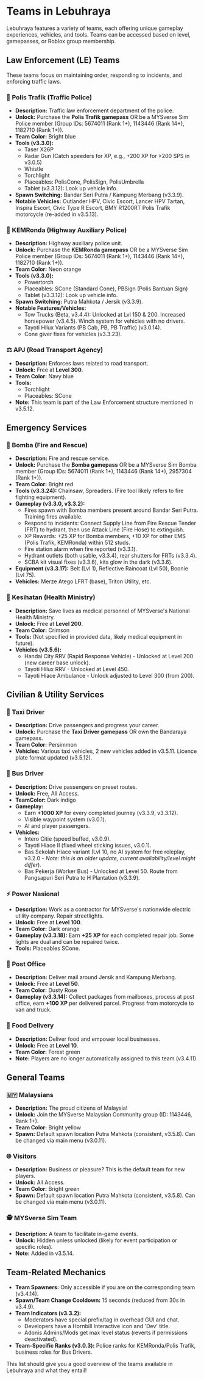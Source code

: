 # Teams in Lebuhraya

Lebuhraya features a variety of teams, each offering unique gameplay experiences, vehicles, and tools. Teams can be accessed based on level, gamepasses, or Roblox group membership.

## Law Enforcement (LE) Teams

These teams focus on maintaining order, responding to incidents, and enforcing traffic laws.

### 🚓 Polis Trafik (Traffic Police)

- **Description:** Traffic law enforcement department of the police.
- **Unlock:** Purchase the **Polis Trafik gamepass** OR be a MYSverse Sim Police member (Group IDs: 5674011 (Rank 1+), 1143446 (Rank 14+), 1182710 (Rank 1+)).
- **Team Color:** Bright blue
- **Tools (v3.3.0):**
  - Taser X26P
  - Radar Gun (Catch speeders for XP, e.g., +200 XP for >200 SPS in v3.0.5)
  - Whistle
  - Torchlight
  - Placeables: PolisCone, PolisSign, PolisUmbrella
  - Tablet (v3.3.12): Look up vehicle info.
- **Spawn Switching:** Bandar Seri Putra / Kampung Merbang (v3.3.9).
- **Notable Vehicles:** Outlander HPV, Civic Escort, Lancer HPV Tartan, Inspira Escort, Civic Type R Escort, BMY R1200RT Polis Trafik motorcycle (re-added in v3.5.13).

### 🚨 KEMRonda (Highway Auxiliary Police)

- **Description:** Highway auxiliary police unit.
- **Unlock:** Purchase the **KEMRonda gamepass** OR be a MYSverse Sim Police member (Group IDs: 5674011 (Rank 1+), 1143446 (Rank 14+), 1182710 (Rank 1+)).
- **Team Color:** Neon orange
- **Tools (v3.3.0):**
  - Powertorch
  - Placeables: SCone (Standard Cone), PBSign (Polis Bantuan Sign)
  - Tablet (v3.3.12): Look up vehicle info.
- **Spawn Switching:** Putra Mahkota / Jersik (v3.3.9).
- **Notable Features/Vehicles:**
  - Tow Trucks (Beta, v3.4.4): Unlocked at Lvl 150 & 200. Increased horsepower (v3.4.5). Winch system for vehicles with no drivers.
  - Tayoti Hilux Variants (PB Cab, PB, PB Traffic) (v3.0.14).
  - Cone giver fixes for vehicles (v3.3.23).

### ⚖️ APJ (Road Transport Agency)

- **Description:** Enforces laws related to road transport.
- **Unlock:** Free at **Level 300**.
- **Team Color:** Navy blue
- **Tools:**
  - Torchlight
  - Placeables: SCone
- **Note:** This team is part of the Law Enforcement structure mentioned in v3.5.12.

## Emergency Services

### 🚒 Bomba (Fire and Rescue)

- **Description:** Fire and rescue service.
- **Unlock:** Purchase the **Bomba gamepass** OR be a MYSverse Sim Bomba member (Group IDs: 5674011 (Rank 1+), 1143446 (Rank 14+), 2957304 (Rank 1+)).
- **Team Color:** Bright red
- **Tools (v3.3.24):** Chainsaw, Spreaders. (Fire tool likely refers to fire fighting equipment).
- **Gameplay (v3.3.0, v3.3.2):**
  - Fires spawn with Bomba members present around Bandar Seri Putra. Training fires available.
  - Respond to incidents: Connect Supply Line from Fire Rescue Tender (FRT) to hydrant, then use Attack Line (Fire Hose) to extinguish.
  - XP Rewards: +25 XP for Bomba members, +10 XP for other EMS (Polis Trafik, KEMRonda) within 512 studs.
  - Fire station alarm when fire reported (v3.3.1).
  - Hydrant outlets (both usable, v3.3.4), rear shutters for FRTs (v3.3.4).
  - SCBA kit visual fixes (v3.3.6), kits glow in the dark (v3.3.6).
- **Equipment (v3.3.17):** Belt (Lvl 1), Reflective Raincoat (Lvl 50), Boonie (Lvl 75).
- **Vehicles:** Merze Atego LFRT (base), Triton Utility, etc.

### 🏥 Kesihatan (Health Ministry)

- **Description:** Save lives as medical personnel of MYSverse's National Health Ministry.
- **Unlock:** Free at **Level 200**.
- **Team Color:** Crimson
- **Tools:** (Not specified in provided data, likely medical equipment in future).
- **Vehicles (v3.5.6):**
  - Handai City RRV (Rapid Response Vehicle) - Unlocked at Level 200 (new career base unlock).
  - Tayoti Hilux RRV - Unlocked at Level 450.
  - Tayoti Hiace Ambulance - Unlock adjusted to Level 300 (from 200).

## Civilian & Utility Services

### 🚕 Taxi Driver

- **Description:** Drive passengers and progress your career.
- **Unlock:** Purchase the **Taxi Driver gamepass** OR own the Bandaraya gamepass.
- **Team Color:** Persimmon
- **Vehicles:** Various taxi vehicles, 2 new vehicles added in v3.5.11. Licence plate format updated (v3.5.12).

### 🚌 Bus Driver

- **Description:** Drive passengers on preset routes.
- **Unlock:** Free, All Access.
- **TeamColor:** Dark indigo
- **Gameplay:**
  - Earn **+1000 XP** for every completed journey (v3.3.9, v3.3.12).
  - Visible waypoint system (v3.0.1).
  - AI and player passengers.
- **Vehicles:**
  - Intero Citie (speed buffed, v3.0.9).
  - Tayoti Hiace II (fixed wheel sticking issues, v3.0.1).
  - Bas Sekolah Hiace variant (Lvl 10, no AI system for free roleplay, v3.2.0 - _Note: this is an older update, current availability/level might differ_).
  - Bas Pekerja (Worker Bus) - Unlocked at Level 50. Route from Pangsapuri Seri Putra to H Plantation (v3.3.9).

### ⚡ Power Nasional

- **Description:** Work as a contractor for MYSverse's nationwide electric utility company. Repair streetlights.
- **Unlock:** Free at **Level 100**.
- **Team Color:** Dark orange
- **Gameplay (v3.3.18):** Earn **+25 XP** for each completed repair job. Some lights are dual and can be repaired twice.
- **Tools:** Placeables SCone.

### 📨 Post Office

- **Description:** Deliver mail around Jersik and Kampung Merbang.
- **Unlock:** Free at **Level 50**.
- **Team Color:** Dusty Rose
- **Gameplay (v3.3.14):** Collect packages from mailboxes, process at post office, earn **+100 XP** per delivered parcel. Progress from motorcycle to van and truck.

### 🍜 Food Delivery

- **Description:** Deliver food and empower local businesses.
- **Unlock:** Free at **Level 10**.
- **Team Color:** Forest green
- **Note:** Players are no longer automatically assigned to this team (v3.4.11).

## General Teams

### 🇲🇾 Malaysians

- **Description:** The proud citizens of Malaysia!
- **Unlock:** Join the MYSverse Malaysian Community group (ID: 1143446, Rank 1+).
- **Team Color:** Bright yellow
- **Spawn:** Default spawn location Putra Mahkota (consistent, v3.5.8). Can be changed via main menu (v3.0.11).

### 🌐 Visitors

- **Description:** Business or pleasure? This is the default team for new players.
- **Unlock:** All Access.
- **Team Color:** Bright green
- **Spawn:** Default spawn location Putra Mahkota (consistent, v3.5.8). Can be changed via main menu (v3.0.11).

### 🕵️ MYSverse Sim Team

- **Description:** A team to facilitate in-game events.
- **Unlock:** Hidden unless unlocked (likely for event participation or specific roles).
- **Note:** Added in v3.5.14.

## Team-Related Mechanics

- **Team Spawners:** Only accessible if you are on the corresponding team (v3.4.14).
- **Spawn/Team Change Cooldown:** 15 seconds (reduced from 30s in v3.4.9).
- **Team Indicators (v3.3.2):**
  - Moderators have special prefix/tag in overhead GUI and chat.
  - Developers have a Hornbill Interactive icon and 'Dev' title.
  - Adonis Admins/Mods get max level status (reverts if permissions deactivated).
- **Team-Specific Ranks (v3.0.3):** Police ranks for KEMRonda/Polis Trafik, business roles for Bus Drivers.

This list should give you a good overview of the teams available in Lebuhraya and what they entail!
